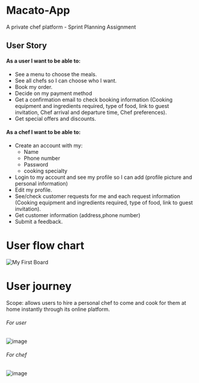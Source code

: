 # Macato-App

A private chef platform - Sprint Planning Assignment

## User Story

#### As a user I want to be able to:

- See a menu to choose the meals.
- See all chefs so I can choose who I want.
- Book my order.
- Decide on my payment method
- Get a confirmation email to check booking information (Cooking equipment and ingredients required, type of food, link to guest invitation, Chef arrival and departure time, Chef preferences).
- Get special offers and discounts.


#### As a chef I want to be able to:

- Create an account with my:
  - Name
  - Phone number
  - Password
  - cooking specialty
- Login to my account and see my profile so I can add (profile picture and personal information)
- Edit my profile.
- See/check customer requests for me and each request information (Cooking equipment and ingredients required, type of food, link to guest invitation).
- Get customer information (address,phone number)
- Submit a feedback.

# User flow chart

![My First Board](https://user-images.githubusercontent.com/26024288/169893281-121385e0-2ede-4f6b-9fcb-79e6ec4ccf89.jpg)

# User journey

Scope: allows users to hire a personal chef to come and cook for them at home instantly through its online platform.

###### For user
![image](https://user-images.githubusercontent.com/26024288/169893571-278c3bbd-11dc-4105-b8ea-7d2212e870b0.png)

###### For chef
![image](https://user-images.githubusercontent.com/26024288/169894094-8fd1c9ee-4644-45f2-8ecb-ac5c3c635c3c.png)



